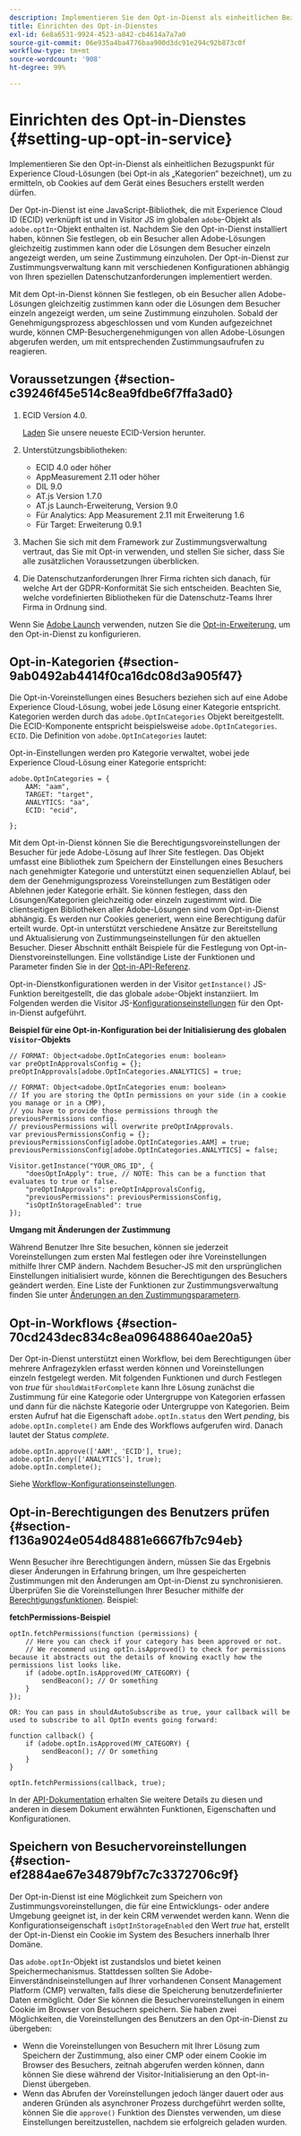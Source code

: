```yaml
---
description: Implementieren Sie den Opt-in-Dienst als einheitlichen Bezugspunkt für Experience Cloud-Lösungen (bei Opt-in als „Kategorien“ bezeichnet), um zu ermitteln, ob Cookies auf dem Gerät eines Besuchers erstellt werden dürfen.
title: Einrichten des Opt-in-Dienstes
exl-id: 6e8a6531-9924-4523-a842-cb4614a7a7a0
source-git-commit: 06e935a4ba4776baa900d3dc91e294c92b873c0f
workflow-type: tm+mt
source-wordcount: '908'
ht-degree: 99%

---
```


# Einrichten des Opt-in-Dienstes {#setting-up-opt-in-service}

Implementieren Sie den Opt-in-Dienst als einheitlichen Bezugspunkt für Experience Cloud-Lösungen (bei Opt-in als „Kategorien“ bezeichnet), um zu ermitteln, ob Cookies auf dem Gerät eines Besuchers erstellt werden dürfen.

Der Opt-in-Dienst ist eine JavaScript-Bibliothek, die mit Experience Cloud ID (ECID) verknüpft ist und in Visitor JS im globalen `adobe`-Objekt als `adobe.optIn`-Objekt enthalten ist. Nachdem Sie den Opt-in-Dienst installiert haben, können Sie festlegen, ob ein Besucher allen Adobe-Lösungen gleichzeitig zustimmen kann oder die Lösungen dem Besucher einzeln angezeigt werden, um seine Zustimmung einzuholen. Der Opt-in-Dienst zur Zustimmungsverwaltung kann mit verschiedenen Konfigurationen abhängig von Ihren speziellen Datenschutzanforderungen implementiert werden.

Mit dem Opt-in-Dienst können Sie festlegen, ob ein Besucher allen Adobe-Lösungen gleichzeitig zustimmen kann oder die Lösungen dem Besucher einzeln angezeigt werden, um seine Zustimmung einzuholen. Sobald der Genehmigungsprozess abgeschlossen und vom Kunden aufgezeichnet wurde, können CMP-Besuchergenehmigungen von allen Adobe-Lösungen abgerufen werden, um mit entsprechenden Zustimmungsaufrufen zu reagieren.

## Voraussetzungen  {#section-c39246f45e514c8ea9fdbe6f7ffa3ad0}

1. ECID Version 4.0.

   [Laden](https://github.com/Adobe-Marketing-Cloud/id-service/releases) Sie unsere neueste ECID-Version herunter.

1. Unterstützungsbibliotheken:

   * ECID 4.0 oder höher
   * AppMeasurement 2.11 oder höher
   * DIL 9.0
   * AT.js Version 1.7.0
   * AT.js Launch-Erweiterung, Version 9.0
   * Für Analytics: App Measurement 2.11 mit Erweiterung 1.6
   * Für Target: Erweiterung 0.9.1

1. Machen Sie sich mit dem Framework zur Zustimmungsverwaltung vertraut, das Sie mit Opt-in verwenden, und stellen Sie sicher, dass Sie alle zusätzlichen Voraussetzungen überblicken.

   <!--
   For IAB, see here for additional pre-reqs.
   -->

1. Die Datenschutzanforderungen Ihrer Firma richten sich danach, für welche Art der GDPR-Konformität Sie sich entscheiden. Beachten Sie, welche vordefinierten Bibliotheken für die Datenschutz-Teams Ihrer Firma in Ordnung sind.

Wenn Sie [Adobe Launch](https://experienceleague.adobe.com/docs/launch/using/home.html) verwenden, nutzen Sie die [Opt-in-Erweiterung](../../implementation-guides/opt-in-service/launch.md), um den Opt-in-Dienst zu konfigurieren.

## Opt-in-Kategorien {#section-9ab0492ab4414f0ca16dc08d3a905f47}

Die Opt-in-Voreinstellungen eines Besuchers beziehen sich auf eine Adobe Experience Cloud-Lösung, wobei jede Lösung einer Kategorie entspricht. Kategorien werden durch das `adobe.OptInCategories` Objekt bereitgestellt. Die ECID-Komponente entspricht beispielsweise `adobe.OptInCategories`. `ECID`. Die Definition von `adobe.OptInCategories` lautet:

Opt-in-Einstellungen werden pro Kategorie verwaltet, wobei jede Experience Cloud-Lösung einer Kategorie entspricht:

```
adobe.OptInCategories = { 
    AAM: "aam", 
    TARGET: "target",  
    ANALYTICS: "aa", 
    ECID: "ecid", 
     
};
```

Mit dem Opt-in-Dienst können Sie die Berechtigungsvoreinstellungen der Besucher für jede Adobe-Lösung auf Ihrer Site festlegen. Das Objekt umfasst eine Bibliothek zum Speichern der Einstellungen eines Besuchers nach genehmigter Kategorie und unterstützt einen sequenziellen Ablauf, bei dem der Genehmigungsprozess Voreinstellungen zum Bestätigen oder Ablehnen jeder Kategorie erhält. Sie können festlegen, dass den Lösungen/Kategorien gleichzeitig oder einzeln zugestimmt wird. 
Die clientseitigen Bibliotheken aller Adobe-Lösungen sind vom Opt-in-Dienst abhängig. Es werden nur Cookies generiert, wenn eine Berechtigung dafür erteilt wurde. Opt-in unterstützt verschiedene Ansätze zur Bereitstellung und Aktualisierung von Zustimmungseinstellungen für den aktuellen Besucher. Dieser Abschnitt enthält Beispiele für die Festlegung von Opt-in-Dienstvoreinstellungen. Eine vollständige Liste der Funktionen und Parameter finden Sie in der [Opt-in-API-Referenz](../../implementation-guides/opt-in-service/api.md#reference-4f30152333dd4990ab10c1b8b82fc867).

Opt-in-Dienstkonfigurationen werden in der Visitor `getInstance()` JS-Funktion bereitgestellt, die das globale `adobe`-Objekt instanziiert. Im Folgenden werden die Visitor JS-[Konfigurationseinstellungen](../../implementation-guides/opt-in-service/api.md#section-d66018342baf401389f248bb381becbf) für den Opt-in-Dienst aufgeführt.

**Beispiel für eine Opt-in-Konfiguration bei der Initialisierung des globalen `Visitor`-Objekts**

```
// FORMAT: Object<adobe.OptInCategories enum: boolean> 
var preOptInApprovalsConfig = {}; 
preOptInApprovals[adobe.OptInCategories.ANALYTICS] = true; 
  
// FORMAT: Object<adobe.OptInCategories enum: boolean> 
// If you are storing the OptIn permissions on your side (in a cookie you manage or in a CMP), 
// you have to provide those permissions through the previousPermissions config. 
// previousPermissions will overwrite preOptInApprovals. 
var previousPermissionsConfig = {}; 
previousPermissionsConfig[adobe.OptInCategories.AAM] = true; 
previousPermissionsConfig[adobe.OptInCategories.ANALYTICS] = false; 
  
Visitor.getInstance("YOUR_ORG_ID", { 
    "doesOptInApply": true, // NOTE: This can be a function that evaluates to true or false. 
    "preOptInApprovals": preOptInApprovalsConfig, 
    "previousPermissions": previousPermissionsConfig, 
    "isOptInStorageEnabled": true 
});
```

**Umgang mit Änderungen der Zustimmung**

Während Benutzer Ihre Site besuchen, können sie jederzeit Voreinstellungen zum ersten Mal festlegen oder ihre Voreinstellungen mithilfe Ihrer CMP ändern. Nachdem Besucher-JS mit den ursprünglichen Einstellungen initialisiert wurde, können die Berechtigungen des Besuchers geändert werden. Eine Liste der Funktionen zur Zustimmungsverwaltung finden Sie unter [Änderungen an den Zustimmungsparametern](../../implementation-guides/opt-in-service/api.md#section-c3d85403ff0d4394bd775c39f3d001fc).

<!--
<p> *** <b>sample code block </b>*** </p>
-->

## Opt-in-Workflows {#section-70cd243dec834c8ea096488640ae20a5}

Der Opt-in-Dienst unterstützt einen Workflow, bei dem Berechtigungen über mehrere Anfragezyklen erfasst werden können und Voreinstellungen einzeln festgelegt werden. Mit folgenden Funktionen und durch Festlegen von *true* für `shouldWaitForComplete` kann Ihre Lösung zunächst die Zustimmung für eine Kategorie oder Untergruppe von Kategorien erfassen und dann für die nächste Kategorie oder Untergruppe von Kategorien. Beim ersten Aufruf hat die Eigenschaft `adobe.optIn.status` den Wert *pending*, bis `adobe.optIn.complete()` am Ende des Workflows aufgerufen wird. Danach lautet der Status *complete*.

```
adobe.optIn.approve(['AAM', 'ECID'], true); 
adobe.optIn.deny(['ANALYTICS'], true); 
adobe.optIn.complete();
```

Siehe [Workflow-Konfigurationseinstellungen](../../implementation-guides/opt-in-service/api.md#section-2c5adfa5459c4e72b96d2693123a53c2).

## Opt-in-Berechtigungen des Benutzers prüfen {#section-f136a9024e054d84881e6667fb7c94eb}

Wenn Besucher ihre Berechtigungen ändern, müssen Sie das Ergebnis dieser Änderungen in Erfahrung bringen, um Ihre gespeicherten Zustimmungen mit den Änderungen am Opt-in-Dienst zu synchronisieren. Überprüfen Sie die Voreinstellungen Ihrer Besucher mithilfe der [Berechtigungsfunktionen](../../implementation-guides/opt-in-service/api.md#section-7fe57279b5b44b4f8fe47e336df60155). Beispiel:

**fetchPermissions-Beispiel**

```
optIn.fetchPermissions(function (permissions) { 
    // Here you can check if your category has been approved or not. 
    // We recommend using optIn.isApproved() to check for permissions because it abstracts out the details of knowing exactly how the permissions list looks like. 
    if (adobe.optIn.isApproved(MY_CATEGORY) { 
        sendBeacon(); // Or something 
    } 
});

OR: You can pass in shouldAutoSubscribe as true, your callback will be used to subscribe to all OptIn events going forward:

function callback() { 
    if (adobe.optIn.isApproved(MY_CATEGORY) { 
        sendBeacon(); // Or something 
    } 
}

optIn.fetchPermissions(callback, true);
```

In der [API-Dokumentation](../../implementation-guides/opt-in-service/api.md#reference-4f30152333dd4990ab10c1b8b82fc867) erhalten Sie weitere Details zu diesen und anderen in diesem Dokument erwähnten Funktionen, Eigenschaften und Konfigurationen.

## Speichern von Besuchervoreinstellungen {#section-ef2884ae67e34879bf7c7c3372706c9f}

Der Opt-in-Dienst ist eine Möglichkeit zum Speichern von Zustimmungsvoreinstellungen, die für eine Entwicklungs- oder andere Umgebung geeignet ist, in der kein CRM verwendet werden kann. Wenn die Konfigurationseigenschaft `isOptInStorageEnabled` den Wert *true* hat, erstellt der Opt-in-Dienst ein Cookie im System des Besuchers innerhalb Ihrer Domäne.

Das `adobe.optIn`-Objekt ist zustandslos und bietet keinen Speichermechanismus. Stattdessen sollten Sie Adobe-Einverständniseinstellungen auf Ihrer vorhandenen Consent Management Platform (CMP) verwalten, falls diese die Speicherung benutzerdefinierter Daten ermöglicht. Oder Sie können die Besuchervoreinstellungen in einem Cookie im Browser von Besuchern speichern. Sie haben zwei Möglichkeiten, die Voreinstellungen des Benutzers an den Opt-in-Dienst zu übergeben:

* Wenn die Voreinstellungen von Besuchern mit Ihrer Lösung zum Speichern der Zustimmung, also einer CMP oder einem Cookie im Browser des Besuchers, zeitnah abgerufen werden können, dann können Sie diese während der Visitor-Initialisierung an den Opt-in-Dienst übergeben.
* Wenn das Abrufen der Voreinstellungen jedoch länger dauert oder aus anderen Gründen als asynchroner Prozess durchgeführt werden sollte, können Sie die `approve()` Funktion des Dienstes verwenden, um diese Einstellungen bereitzustellen, nachdem sie erfolgreich geladen wurden.

